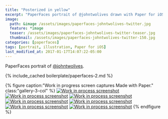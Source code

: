 ```yaml
---
title: "Posterized in yellow"
excerpt: "PaperFaces portrait of @johntwolives drawn with Paper for iOS on an iPad."
image: 
  path: &image /assets/images/paperfaces-johntwolives-twitter.jpg 
  feature: *image
  teaser: /assets/images/paperfaces-johntwolives-twitter-teaser.jpg
  thumbnail: /assets/images/paperfaces-johntwolives-twitter-150.jpg
categories: [paperfaces]
tags: [portrait, illustration, Paper for iOS]
last_modified_at: 2017-01-17T14:07:22-05:00
---
```


PaperFaces portrait of [@johntwolives](https://twitter.com/johntwolives).

{% include_cached boilerplate/paperfaces-2.md %}

{% figure caption:"Work in progress screen captures Made with Paper." class:"gallery-3-col" %}
[![Work in process screenshot](/assets/images/paperfaces-johntwolives-process-1-600.jpg)](/assets/images/paperfaces-johntwolives-process-1-lg.jpg)
[![Work in process screenshot](/assets/images/paperfaces-johntwolives-process-2-600.jpg)](/assets/images/paperfaces-johntwolives-process-2-lg.jpg)
[![Work in process screenshot](/assets/images/paperfaces-johntwolives-process-3-600.jpg)](/assets/images/paperfaces-johntwolives-process-3-lg.jpg)
[![Work in process screenshot](/assets/images/paperfaces-johntwolives-process-4-600.jpg)](/assets/images/paperfaces-johntwolives-process-4-lg.jpg)
[![Work in process screenshot](/assets/images/paperfaces-johntwolives-process-5-600.jpg)](/assets/images/paperfaces-johntwolives-process-5-lg.jpg)
[![Work in process screenshot](/assets/images/paperfaces-johntwolives-process-6-600.jpg)](/assets/images/paperfaces-johntwolives-process-6-lg.jpg)
[![Work in process screenshot](/assets/images/paperfaces-johntwolives-process-7-600.jpg)](/assets/images/paperfaces-johntwolives-process-7-lg.jpg)
{% endfigure %}
